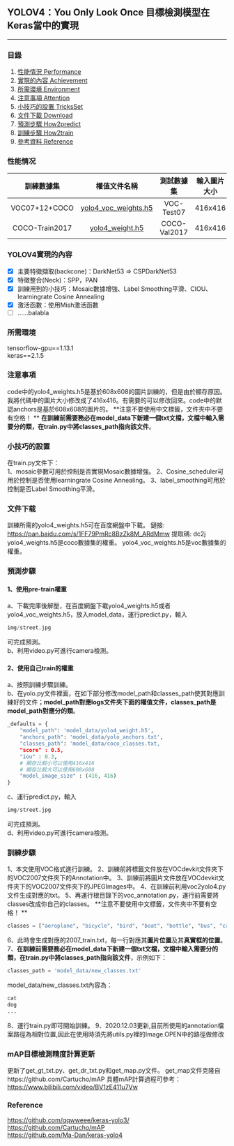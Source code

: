 ## YOLOV4：You Only Look Once 目標檢測模型在Keras當中的實現
---

### 目錄
1. [性能情況 Performance](#性能情況)
2. [實現的內容 Achievement](#實現的內容)
3. [所需環境 Environment](#所需環境)
4. [注意事項 Attention](#注意事項)
5. [小技巧的設置 TricksSet](#小技巧的設置)
6. [文件下載 Download](#文件下載)           
7. [預測步驟 How2predict](#預測步驟)
8. [訓練步驟 How2train](#訓練步驟)
9. [參考資料 Reference](#Reference)

### 性能情况
| 訓練數據集 | 權值文件名稱 | 測試數據集 | 輸入圖片大小 | mAP 0.5:0.95 | mAP 0.5 |
| :-----: | :-----: | :------: | :------: | :------: | :-----: |
| VOC07+12+COCO | [yolo4_voc_weights.h5](https://github.com/bubbliiiing/yolov4-keras/releases/download/v1.0/yolo4_voc_weights.h5) | VOC-Test07 | 416x416 | - | 84.1
| COCO-Train2017 | [yolo4_weight.h5](https://github.com/bubbliiiing/yolov4-keras/releases/download/v1.0/yolo4_weight.h5) | COCO-Val2017 | 416x416 | 43.1 | 66.0

### YOLOV4實現的內容
- [x] 主要特徵擷取(backcone)：DarkNet53 => CSPDarkNet53
- [x] 特徵整合(Neck)：SPP，PAN
- [x] 訓練用到的小技巧：Mosaic數據增強、Label Smoothing平滑、CIOU、learningrate Cosine Annealing
- [x] 激活函數：使用Mish激活函數
- [ ] ……balabla

### 所需環境
tensorflow-gpu==1.13.1  
keras==2.1.5  

### 注意事項
code中的yolo4_weights.h5是基於608x608的圖片訓練的，但是由於顯存原因。我將代碼中的圖片大小修改成了416x416。有需要的可以修改回來。code中的默認anchors是基於608x608的圖片的。
**注意不要使用中文標籤，文件夾中不要有空格！ **
**在訓練前需要務必在model_data下新建一個txt文檔，文檔中輸入需要分的類，在train.py中將classes_path指向該文件**。

### 小技巧的設置
在train.py文件下：   
1、mosaic參數可用於控制是否實現Mosaic數據增強。
2、Cosine_scheduler可用於控制是否使用learningrate Cosine Annealing。
3、label_smoothing可用於控制是否Label Smoothing平滑。

### 文件下载
訓練所需的yolo4_weights.h5可在百度網盤中下載。
鏈接: https://pan.baidu.com/s/1FF79PmRc8BzZk8M_ARdMmw 提取碼: dc2j
yolo4_weights.h5是coco數據集的權重。
yolo4_voc_weights.h5是voc數據集的權重。

### 預測步驟
#### 1、使用pre-train權重
a、下載完庫後解壓，在百度網盤下載yolo4_weights.h5或者yolo4_voc_weights.h5，放入model_data，運行predict.py，輸入
```python
img/street.jpg
```
可完成預測。  
b、利用video.py可進行camera檢測。  
#### 2、使用自己train的權重
a、按照訓練步驟訓練。  
b、在yolo.py文件裡面，在如下部分修改model_path和classes_path使其對應訓練好的文件；**model_path對應logs文件夾下面的權值文件，classes_path是model_path對應分的類**。
```python
_defaults = {
    "model_path": 'model_data/yolo4_weight.h5',
    "anchors_path": 'model_data/yolo_anchors.txt',
    "classes_path": 'model_data/coco_classes.txt,
    "score" : 0.5,
    "iou" : 0.3,
    # 顯存比較小可以使用416x416
    # 顯存比較大可以使用608x608
    "model_image_size" : (416, 416)
}

```
c、運行predict.py，輸入
```python
img/street.jpg
```
可完成預測。  
d、利用video.py可進行camera檢測。  

### 訓練步驟
1、本文使用VOC格式進行訓練。
2、訓練前將標籤文件放在VOCdevkit文件夾下的VOC2007文件夾下的Annotation中。
3、訓練前將圖片文件放在VOCdevkit文件夾下的VOC2007文件夾下的JPEGImages中。
4、在訓練前利用voc2yolo4.py文件生成對應的txt。
5、再運行根目錄下的voc_annotation.py，運行前需要將classes改成你自己的classes。 **注意不要使用中文標籤，文件夾中不要有空格！ **  
```python
classes = ["aeroplane", "bicycle", "bird", "boat", "bottle", "bus", "car", "cat", "chair", "cow", "diningtable", "dog", "horse", "motorbike", "person", "pottedplant", "sheep", "sofa", "train", "tvmonitor"]
```
6、此時會生成對應的2007_train.txt，每一行對應其**圖片位置**及其**真實框的位置**。
7、**在訓練前需要務必在model_data下新建一個txt文檔，文檔中輸入需要分的類，在train.py中將classes_path指向該文件**，示例如下：
```python
classes_path = 'model_data/new_classes.txt'    
```
model_data/new_classes.txt內容為：   
```python
cat
dog
...
```
8、運行train.py即可開始訓練。
9、2020.12.03更新,目前所使用的annotation檔案路徑為相對位置,因此在使用時須先將utils.py裡的Image.OPEN中的路徑做修改

### mAP目標檢測精度計算更新
更新了get_gt_txt.py、get_dr_txt.py和get_map.py文件。
get_map文件克隆自https://github.com/Cartucho/mAP
具體mAP計算過程可參考：https://www.bilibili.com/video/BV1zE411u7Vw

### Reference
https://github.com/qqwweee/keras-yolo3/  
https://github.com/Cartucho/mAP  
https://github.com/Ma-Dan/keras-yolo4  
